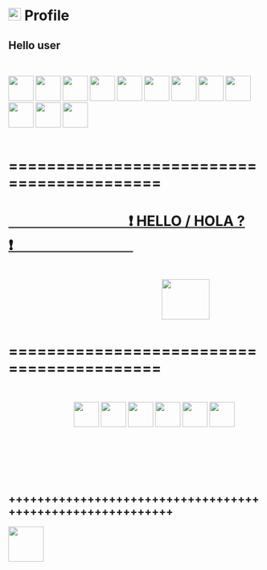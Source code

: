 # <img width="25" height="25" src="https://emojipedia-us.s3.dualstack.us-west-1.amazonaws.com/thumbs/160/emojidex/59/large-red-circle_1f534.png" /> Profile
## **Hello user**
<br>

<code><a href="#" target="_blank"><img height="50" src="https://emoji.discord.st/emojis/12f7ae8e-54e9-4e0a-a247-f62ee670e8a5.gif"></a></code>
<code><a href="#" target="_blank"><img height="50" src="https://pa1.narvii.com/7238/6816864269b6a35b622fbf1e0fd07dc7311565fer1-375-300_hq.gif"></a></code>
<code><a href="#" target="_blank"><img height="50" src="https://emoji.discord.st/emojis/12f7ae8e-54e9-4e0a-a247-f62ee670e8a5.gif"></a></code>
<code><a href="#" target="_blank"><img height="50" src="https://emoji.discord.st/emojis/12f7ae8e-54e9-4e0a-a247-f62ee670e8a5.gif"></a></code>
<code><a href="#" target="_blank"><img height="50" src="https://pa1.narvii.com/7238/6816864269b6a35b622fbf1e0fd07dc7311565fer1-375-300_hq.gif"></a></code>
<code><a href="#" target="_blank"><img height="50" src="https://emoji.discord.st/emojis/12f7ae8e-54e9-4e0a-a247-f62ee670e8a5.gif"></a></code>
<code><a href="#" target="_blank"><img height="50" src="https://emoji.discord.st/emojis/12f7ae8e-54e9-4e0a-a247-f62ee670e8a5.gif"></a></code>
<code><a href="#" target="_blank"><img height="50" src="https://pa1.narvii.com/7238/6816864269b6a35b622fbf1e0fd07dc7311565fer1-375-300_hq.gif"></a></code>
<code><a href="#" target="_blank"><img height="50" src="https://emoji.discord.st/emojis/12f7ae8e-54e9-4e0a-a247-f62ee670e8a5.gif"></a></code>
<code><a href="#" target="_blank"><img height="50" src="https://emoji.discord.st/emojis/12f7ae8e-54e9-4e0a-a247-f62ee670e8a5.gif"></a></code>
<code><a href="#" target="_blank"><img height="50" src="https://pa1.narvii.com/7238/6816864269b6a35b622fbf1e0fd07dc7311565fer1-375-300_hq.gif"></a></code>
<code><a href="#" target="_blank"><img height="50" src="https://emoji.discord.st/emojis/12f7ae8e-54e9-4e0a-a247-f62ee670e8a5.gif"></a></code>
<br>
<br>

# ==========================================
# <a href="https://pnrtscr.com/gz5n0s">&nbsp;&nbsp;&nbsp;&nbsp;&nbsp;&nbsp;&nbsp;&nbsp;&nbsp;&nbsp;&nbsp;&nbsp;&nbsp;&nbsp;&nbsp;&nbsp;&nbsp;&nbsp;&nbsp;&nbsp;&nbsp;&nbsp;&nbsp;&nbsp;&nbsp;&nbsp;&nbsp;&nbsp;&nbsp;&nbsp;&nbsp;&nbsp;&nbsp;&nbsp;&nbsp;&nbsp;❗ HELLO / HOLA ? ❗&nbsp;&nbsp;&nbsp;&nbsp;&nbsp;&nbsp;&nbsp;&nbsp;&nbsp;&nbsp;&nbsp;&nbsp;&nbsp;&nbsp;&nbsp;&nbsp;&nbsp;&nbsp;&nbsp;&nbsp;&nbsp;&nbsp;&nbsp;&nbsp;&nbsp;&nbsp;&nbsp;&nbsp;&nbsp;&nbsp;&nbsp;&nbsp;&nbsp;&nbsp;&nbsp;&nbsp;</a>
# <p>&nbsp;&nbsp;&nbsp;&nbsp;&nbsp;&nbsp;&nbsp;&nbsp;&nbsp;&nbsp;&nbsp;&nbsp;&nbsp;&nbsp;&nbsp;&nbsp;&nbsp;&nbsp;&nbsp;&nbsp;&nbsp;&nbsp;&nbsp;&nbsp;&nbsp;&nbsp;&nbsp;&nbsp;&nbsp;&nbsp;&nbsp;&nbsp;&nbsp;&nbsp;&nbsp;&nbsp;&nbsp;&nbsp;&nbsp;&nbsp;&nbsp;&nbsp;&nbsp;&nbsp;&nbsp;&nbsp;<a href="#"><img width="95" height="80" src="https://gifimage.net/wp-content/uploads/2017/08/transparent-anime-gif-13.gif" /></a></p>
# ==========================================

<br>

<span>&nbsp;&nbsp;&nbsp;&nbsp;&nbsp;&nbsp;&nbsp;&nbsp;&nbsp;&nbsp;&nbsp;&nbsp;&nbsp;&nbsp;&nbsp;&nbsp;&nbsp;&nbsp;&nbsp;&nbsp;&nbsp;&nbsp;&nbsp;&nbsp;&nbsp;&nbsp;&nbsp;&nbsp;&nbsp;&nbsp;&nbsp;&nbsp;</span>
<code><a href="#"><img height="50" src="https://24.media.tumblr.com/df774b7fe6934b7749f6c686b94aced7/tumblr_mndp9xPVWO1r3japgo1_500.gif" /></a></code>
<code><a href="https://www.python.org/" target="_blank"><img height="50" src="https://www.vectorlogo.zone/logos/python/python-ar21.svg"></a></code>
<code><a href="https://www.linux.org/" target="_blank"><img height="50" src="https://www.vectorlogo.zone/logos/linux/linux-ar21.svg"></a></code>
<code><a href="https://www.javascript.com/" target="_blank"><img height="50" src="https://www.vectorlogo.zone/logos/javascript/javascript-ar21.svg"></a></code>
<code><a href="https://www.djangoproject.com/" target="_blank"><img height="50" src="https://www.vectorlogo.zone/logos/djangoproject/djangoproject-ar21.svg"></a></code>
<code><a href="#"><img height="50" src="https://24.media.tumblr.com/df774b7fe6934b7749f6c686b94aced7/tumblr_mndp9xPVWO1r3japgo1_500.gif" /></a></code>



<br><br><br>
<br>
<br>

  ## ++++++++++++++++++++++++++++++++++++++++++++++++++++++++++

<img height="70" src="https://backgroundcheckall.com/wp-content/uploads/2018/10/anime-gif-no-background.gif" />
<!---
ChronoLux616/ChronoLux616 is a ✨ special ✨ repository because its `README.md` (this file) appears on your GitHub profile.
You can click the Preview link to take a look at your changes.
--->
